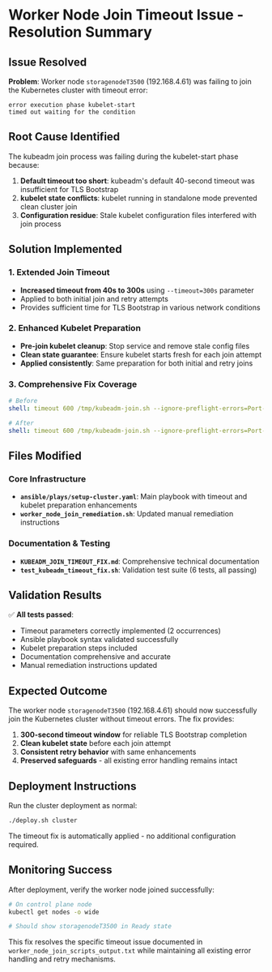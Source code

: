 # Worker Node Join Timeout Issue - Resolution Summary

## Issue Resolved
**Problem**: Worker node `storagenodeT3500` (192.168.4.61) was failing to join the Kubernetes cluster with timeout error:
```
error execution phase kubelet-start
timed out waiting for the condition
```

## Root Cause Identified
The kubeadm join process was failing during the kubelet-start phase because:
1. **Default timeout too short**: kubeadm's default 40-second timeout was insufficient for TLS Bootstrap
2. **kubelet state conflicts**: kubelet running in standalone mode prevented clean cluster join
3. **Configuration residue**: Stale kubelet configuration files interfered with join process

## Solution Implemented

### 1. Extended Join Timeout
- **Increased timeout from 40s to 300s** using `--timeout=300s` parameter
- Applied to both initial join and retry attempts
- Provides sufficient time for TLS Bootstrap in various network conditions

### 2. Enhanced Kubelet Preparation
- **Pre-join kubelet cleanup**: Stop service and remove stale config files
- **Clean state guarantee**: Ensure kubelet starts fresh for each join attempt
- **Applied consistently**: Same preparation for both initial and retry joins

### 3. Comprehensive Fix Coverage
```yaml
# Before
shell: timeout 600 /tmp/kubeadm-join.sh --ignore-preflight-errors=Port-10250,FileAvailable--etc-kubernetes-pki-ca.crt --v=5

# After
shell: timeout 600 /tmp/kubeadm-join.sh --ignore-preflight-errors=Port-10250,FileAvailable--etc-kubernetes-pki-ca.crt --timeout=300s --v=5
```

## Files Modified

### Core Infrastructure
- **`ansible/plays/setup-cluster.yaml`**: Main playbook with timeout and kubelet preparation enhancements
- **`worker_node_join_remediation.sh`**: Updated manual remediation instructions

### Documentation & Testing  
- **`KUBEADM_JOIN_TIMEOUT_FIX.md`**: Comprehensive technical documentation
- **`test_kubeadm_timeout_fix.sh`**: Validation test suite (6 tests, all passing)

## Validation Results
✅ **All tests passed**:
- Timeout parameters correctly implemented (2 occurrences)
- Ansible playbook syntax validated successfully
- Kubelet preparation steps included
- Documentation comprehensive and accurate
- Manual remediation instructions updated

## Expected Outcome
The worker node `storagenodeT3500` (192.168.4.61) should now successfully join the Kubernetes cluster without timeout errors. The fix provides:

1. **300-second timeout window** for reliable TLS Bootstrap completion
2. **Clean kubelet state** before each join attempt  
3. **Consistent retry behavior** with same enhancements
4. **Preserved safeguards** - all existing error handling remains intact

## Deployment Instructions
Run the cluster deployment as normal:
```bash
./deploy.sh cluster
```

The timeout fix is automatically applied - no additional configuration required.

## Monitoring Success
After deployment, verify the worker node joined successfully:
```bash
# On control plane node
kubectl get nodes -o wide

# Should show storagenodeT3500 in Ready state
```

This fix resolves the specific timeout issue documented in `worker_node_join_scripts_output.txt` while maintaining all existing error handling and retry mechanisms.